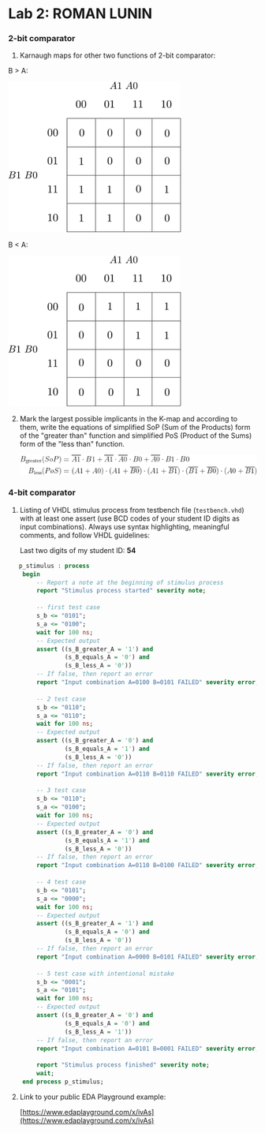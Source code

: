 # Lab 2: ROMAN LUNIN

### 2-bit comparator

1. Karnaugh maps for other two functions of 2-bit comparator:

  B > A:

   ![K-maps](https://github.com/Oma50385/digital-electronics/blob/main/02-logic/BisgraterthanA.png)

   B < A:

   ![K-maps](https://github.com/Oma50385/digital-electronics/blob/main/02-logic/BislessthanA.png)

2. Mark the largest possible implicants in the K-map and according to them, write the equations of simplified SoP (Sum of the Products) form of the "greater than" function and simplified PoS (Product of the Sums) form of the "less than" function.

   ![Logic functions](https://github.com/Oma50385/digital-electronics/blob/main/02-logic/CodeCogsEqn%20(1).gif)

### 4-bit comparator

1. Listing of VHDL stimulus process from testbench file (`testbench.vhd`) with at least one assert (use BCD codes of your student ID digits as input combinations). Always use syntax highlighting, meaningful comments, and follow VHDL guidelines:

   Last two digits of my student ID: **54**

```vhdl
   p_stimulus : process
	begin
		-- Report a note at the beginning of stimulus process
		report "Stimulus process started" severity note;

		-- first test case
        s_b <= "0101"; 
        s_a <= "0100"; 
        wait for 100 ns;
        -- Expected output
        assert ((s_B_greater_A = '1') and
                (s_B_equals_A = '0') and
                (s_B_less_A = '0'))
        -- If false, then report an error
        report "Input combination A=0100 B=0101 FAILED" severity error;

        -- 2 test case
        s_b <= "0110"; 
        s_a <= "0110"; 
        wait for 100 ns;
        -- Expected output
        assert ((s_B_greater_A = '0') and
            	(s_B_equals_A = '1') and
          	    (s_B_less_A = '0'))
        -- If false, then report an error
        report "Input combination A=0110 B=0110 FAILED" severity error;

        -- 3 test case
        s_b <= "0110"; 
        s_a <= "0100"; 
        wait for 100 ns;
        -- Expected output
        assert ((s_B_greater_A = '0') and
                (s_B_equals_A = '1') and
                (s_B_less_A = '0'))
        -- If false, then report an error
        report "Input combination A=0110 B=0100 FAILED" severity error;

        -- 4 test case
        s_b <= "0101"; 
        s_a <= "0000"; 
        wait for 100 ns;
        -- Expected output
        assert ((s_B_greater_A = '1') and
                (s_B_equals_A = '0') and
                (s_B_less_A = '0'))
        -- If false, then report an error
        report "Input combination A=0000 B=0101 FAILED" severity error;

        -- 5 test case with intentional mistake
        s_b <= "0001"; 
        s_a <= "0101"; 
        wait for 100 ns;
        -- Expected output
        assert ((s_B_greater_A = '0') and
                (s_B_equals_A = '0') and
                (s_B_less_A = '1'))
        -- If false, then report an error
        report "Input combination A=0101 B=0001 FAILED" severity error;

        report "Stimulus process finished" severity note;
        wait;
    end process p_stimulus;
```

2. Link to your public EDA Playground example:

   [https://www.edaplayground.com/x/ivAs](https://www.edaplayground.com/x/ivAs)
